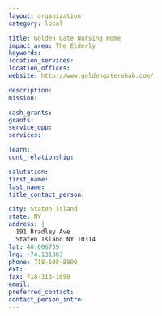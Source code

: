```yaml
---
layout: organization
category: local

title: Golden Gate Nursing Home
impact_area: The Elderly
keywords: 
location_services: 
location_offices: 
website: http://www.goldengaterehab.com/

description: 
mission: 

cash_grants: 
grants: 
service_opp: 
services: 

learn: 
cont_relationship: 

salutation: 
first_name: 
last_name: 
title_contact_person: 

city: Staten Island
state: NY
address: |
  191 Bradley Ave  
  Staten Island NY 10314
lat: 40.606739
lng: -74.131363
phone: 718-698-8800
ext: 
fax: 718-313-1090
email: 
preferred_contact: 
contact_person_intro: 
---
```

